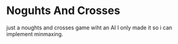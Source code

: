 # Noguhts And Crosses #
just a noughts and crosses game wiht an AI I only made it so i can implement minmaxing.
